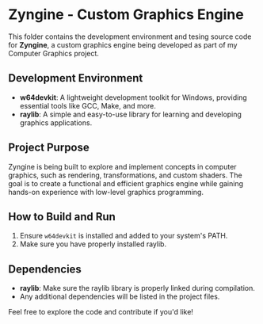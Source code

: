 # Zyngine - Custom Graphics Engine

This folder contains the development environment and tesing source code for **Zyngine**, a custom graphics engine being developed as part of my Computer Graphics project.

## Development Environment

- **w64devkit**: A lightweight development toolkit for Windows, providing essential tools like GCC, Make, and more.
- **raylib**: A simple and easy-to-use library for learning and developing graphics applications.

## Project Purpose

Zyngine is being built to explore and implement concepts in computer graphics, such as rendering, transformations, and custom shaders. The goal is to create a functional and efficient graphics engine while gaining hands-on experience with low-level graphics programming.

## How to Build and Run

1. Ensure `w64devkit` is installed and added to your system's PATH.
2. Make sure you have properly installed raylib.

## Dependencies

- **raylib**: Make sure the raylib library is properly linked during compilation.
- Any additional dependencies will be listed in the project files.

Feel free to explore the code and contribute if you'd like!